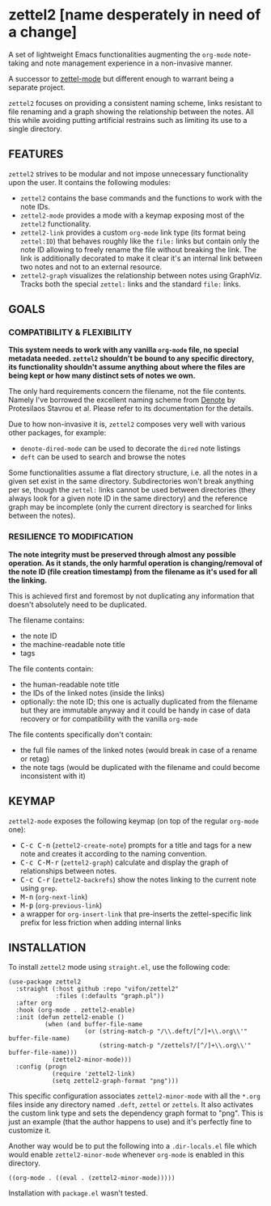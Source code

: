 zettel2 [name desperately in need of a change]
==============================================

A set of lightweight Emacs functionalities augmenting the `org-mode`
note-taking and note management experience in a non-invasive manner.

A successor to [zettel-mode](https://github.com/vifon/zettel-mode) but
different enough to warrant being a separate project.

`zettel2` focuses on providing a consistent naming scheme, links
resistant to file renaming and a graph showing the relationship
between the notes.  All this while avoiding putting artificial
restrains such as limiting its use to a single directory.

FEATURES
--------

`zettel2` strives to be modular and not impose unnecessary
functionality upon the user.  It contains the following modules:

* `zettel2` contains the base commands and the functions to work with
  the note IDs.
* `zettel2-mode` provides a mode with a keymap exposing most of the
  `zettel2` functionality.
* `zettel2-link` provides a custom `org-mode` link type (its format
  being `zettel:ID`) that behaves roughly like the `file:` links but
  contain only the note ID allowing to freely rename the file without
  breaking the link.  The link is additionally decorated to make it
  clear it's an internal link between two notes and not to an
  external resource.
* `zettel2-graph` visualizes the relationship between notes using
  GraphViz.  Tracks both the special `zettel:` links and the standard
  `file:` links.

GOALS
-----

### COMPATIBILITY & FLEXIBILITY

**This system needs to work with any vanilla `org-mode` file, no
special metadata needed.  `zettel2` shouldn't be bound to any specific
directory, its functionality shouldn't assume anything about where the
files are being kept or how many distinct sets of notes we own.**

The only hard requirements concern the filename, not the file
contents.  Namely I've borrowed the excellent naming scheme from
[Denote][1] by Protesilaos Stavrou et al.  Please refer to its
documentation for the details.

[1]: https://protesilaos.com/emacs/denote

Due to how non-invasive it is, `zettel2` composes very well with
various other packages, for example:

- `denote-dired-mode` can be used to decorate the `dired` note listings
- `deft` can be used to search and browse the notes

Some functionalities assume a flat directory structure, i.e. all the
notes in a given set exist in the same directory.
Subdirectories won't break anything per se, though the `zettel:` links
cannot be used between directories (they always look for a given note
ID in the same directory) and the reference graph may be incomplete
(only the current directory is searched for links between the notes).

### RESILIENCE TO MODIFICATION

**The note integrity must be preserved through almost any possible
operation.  As it stands, the only harmful operation is
changing/removal of the note ID (file creation timestamp) from the
filename as it's used for all the linking.**

This is achieved first and foremost by not duplicating any information
that doesn't absolutely need to be duplicated.

The filename contains:

- the note ID
- the machine-readable note title
- tags

The file contents contain:

- the human-readable note title
- the IDs of the linked notes (inside the links)
- optionally: the note ID; this one is actually duplicated from the
  filename but they are immutable anyway and it could be handy in case
  of data recovery or for compatibility with the vanilla `org-mode`

The file contents specifically don't contain:

- the full file names of the linked notes (would break in case of
  a rename or retag)
- the note tags (would be duplicated with the filename and could
  become inconsistent with it)

KEYMAP
------

`zettel2-mode` exposes the following keymap (on top of the regular
`org-mode` one):

- <kbd>C-c C-n</kbd> (`zettel2-create-note`) prompts for a title and
  tags for a new note and creates it according to the
  naming convention.
- <kbd>C-c C-M-r</kbd> (`zettel2-graph`) calculate and display the
  graph of relationships between notes.
- <kbd>C-c C-r</kbd> (`zettel2-backrefs`) show the notes linking to
  the current note using `grep`.
- <kbd>M-n</kbd> (`org-next-link`)
- <kbd>M-p</kbd> (`org-previous-link`)
- a wrapper for `org-insert-link` that pre-inserts the zettel-specific
  link prefix for less friction when adding internal links

INSTALLATION
------------

To install `zettel2` mode using `straight.el`, use the following code:

```elisp
(use-package zettel2
  :straight (:host github :repo "vifon/zettel2"
             :files (:defaults "graph.pl"))
  :after org
  :hook (org-mode . zettel2-enable)
  :init (defun zettel2-enable ()
          (when (and buffer-file-name
                     (or (string-match-p "/\\.deft/[^/]+\\.org\\'" buffer-file-name)
                         (string-match-p "/zettels?/[^/]+\\.org\\'" buffer-file-name)))
            (zettel2-minor-mode)))
  :config (progn
            (require 'zettel2-link)
            (setq zettel2-graph-format "png")))
```

This specific configuration associates `zettel2-minor-mode` with all
the `*.org` files inside any directory named `.deft`, `zettel` or
`zettels`.  It also activates the custom link type and sets the
dependency graph format to "png".  This is just an example (that the
author happens to use) and it's perfectly fine to customize it.

Another way would be to put the following into a `.dir-locals.el` file
which would enable `zettel2-minor-mode` whenever `org-mode` is enabled
in this directory.

```elisp
((org-mode . ((eval . (zettel2-minor-mode)))))
```

Installation with `package.el` wasn't tested.
